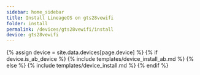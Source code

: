 ```yaml
---
sidebar: home_sidebar
title: Install LineageOS on gts28vewifi
folder: install
permalink: /devices/gts28vewifi/install
device: gts28vewifi
---
```

{% assign device = site.data.devices[page.device] %}
{% if device.is_ab_device %}
{% include templates/device_install_ab.md %}
{% else %}
{% include templates/device_install.md %}
{% endif %}
